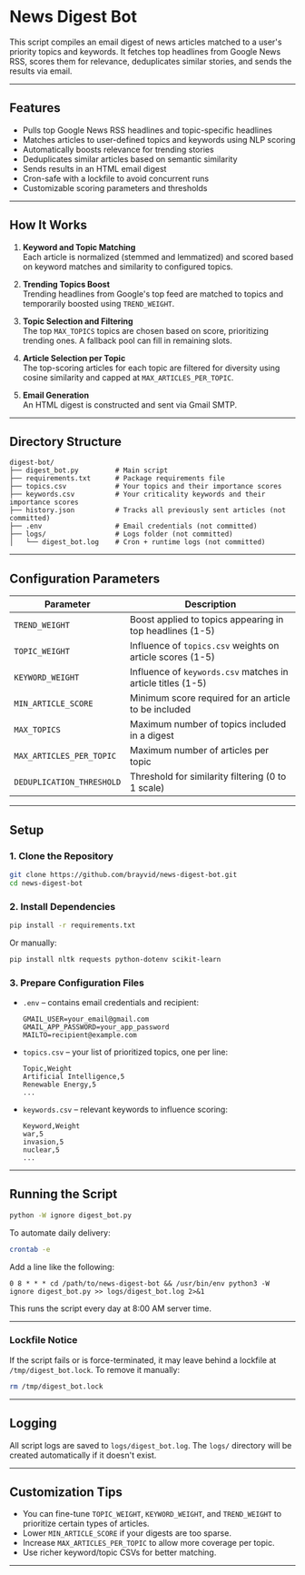 # News Digest Bot

This script compiles an email digest of news articles matched to a user's priority topics and keywords. It fetches top headlines from Google News RSS, scores them for relevance, deduplicates similar stories, and sends the results via email.

---

## Features

- Pulls top Google News RSS headlines and topic-specific headlines
- Matches articles to user-defined topics and keywords using NLP scoring
- Automatically boosts relevance for trending stories
- Deduplicates similar articles based on semantic similarity
- Sends results in an HTML email digest
- Cron-safe with a lockfile to avoid concurrent runs
- Customizable scoring parameters and thresholds

---

## How It Works

1. **Keyword and Topic Matching**  
   Each article is normalized (stemmed and lemmatized) and scored based on keyword matches and similarity to configured topics.

2. **Trending Topics Boost**  
   Trending headlines from Google's top feed are matched to topics and temporarily boosted using `TREND_WEIGHT`.

3. **Topic Selection and Filtering**  
   The top `MAX_TOPICS` topics are chosen based on score, prioritizing trending ones. A fallback pool can fill in remaining slots.

4. **Article Selection per Topic**  
   The top-scoring articles for each topic are filtered for diversity using cosine similarity and capped at `MAX_ARTICLES_PER_TOPIC`.

5. **Email Generation**  
   An HTML digest is constructed and sent via Gmail SMTP.

---

## Directory Structure

```plaintext
digest-bot/
├── digest_bot.py         # Main script
├── requirements.txt      # Package requirements file
├── topics.csv            # Your topics and their importance scores
├── keywords.csv          # Your criticality keywords and their importance scores
├── history.json          # Tracks all previously sent articles (not committed)
├── .env                  # Email credentials (not committed)
├── logs/                 # Logs folder (not committed)
│   └── digest_bot.log    # Cron + runtime logs (not committed)
```
---

## Configuration Parameters

| Parameter                  | Description |
|---------------------------|-------------|
| `TREND_WEIGHT`            | Boost applied to topics appearing in top headlines (1-5) |
| `TOPIC_WEIGHT`            | Influence of `topics.csv` weights on article scores (1-5) |
| `KEYWORD_WEIGHT`          | Influence of `keywords.csv` matches in article titles (1-5) |
| `MIN_ARTICLE_SCORE`       | Minimum score required for an article to be included |
| `MAX_TOPICS`              | Maximum number of topics included in a digest |
| `MAX_ARTICLES_PER_TOPIC`  | Maximum number of articles per topic |
| `DEDUPLICATION_THRESHOLD` | Threshold for similarity filtering (0 to 1 scale) |

---


## Setup

### 1. Clone the Repository

```bash
git clone https://github.com/brayvid/news-digest-bot.git
cd news-digest-bot
```

### 2. Install Dependencies

```bash
pip install -r requirements.txt
```

Or manually:

```bash
pip install nltk requests python-dotenv scikit-learn
```


### 3. Prepare Configuration Files

- `.env` – contains email credentials and recipient:
  ```env
  GMAIL_USER=your_email@gmail.com
  GMAIL_APP_PASSWORD=your_app_password
  MAILTO=recipient@example.com
  ```
- `topics.csv` – your list of prioritized topics, one per line:
  ```
  Topic,Weight
  Artificial Intelligence,5
  Renewable Energy,5
  ...
  ```
- `keywords.csv` – relevant keywords to influence scoring:
  ```
  Keyword,Weight
  war,5
  invasion,5
  nuclear,5
  ...
  ```
---

## Running the Script

```bash
python -W ignore digest_bot.py
```

To automate daily delivery:

```bash
crontab -e
```

Add a line like the following:

```
0 8 * * * cd /path/to/news-digest-bot && /usr/bin/env python3 -W ignore digest_bot.py >> logs/digest_bot.log 2>&1
```

This runs the script every day at 8:00 AM server time.

---

### Lockfile Notice

If the script fails or is force-terminated, it may leave behind a lockfile at `/tmp/digest_bot.lock`. To remove it manually:

```bash
rm /tmp/digest_bot.lock
```

---

## Logging

All script logs are saved to `logs/digest_bot.log`. The `logs/` directory will be created automatically if it doesn't exist.

---

## Customization Tips

- You can fine-tune `TOPIC_WEIGHT`, `KEYWORD_WEIGHT`, and `TREND_WEIGHT` to prioritize certain types of articles.
- Lower `MIN_ARTICLE_SCORE` if your digests are too sparse.
- Increase `MAX_ARTICLES_PER_TOPIC` to allow more coverage per topic.
- Use richer keyword/topic CSVs for better matching.

---